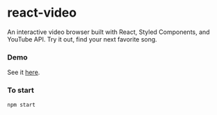  # react-video
An interactive video browser built with React, Styled Components, and YouTube API. Try it out, find your next favorite song.

### Demo

See it [here](https://evatd.github.io/react-video/).

### To start

```
npm start
```
